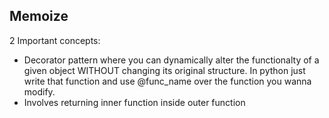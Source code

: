 ## Memoize

2 Important concepts:
- Decorator pattern where you can dynamically alter the functionalty of a given object WITHOUT changing its original structure. In python just write that function and use @func_name over the function you wanna modify.
- Involves returning inner function inside outer function